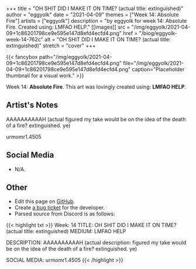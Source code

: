 +++
title =       "OH SHIT DID I MAKE IT ON TIME? (actual title: extinguished)"
author =      "eggyolk"
date =        "2021-04-09"
themes =      ["Week 14: Absolute Fire"]
artists =     ["eggyolk"]
description = "by eggyolk for week 14: Absolute Fire. Created using: LMFAO HELP."
[[images]]
              src = "/img/eggyolk/2021-04-09+1c86201798ce9e595e147d8efd4ecfd4.png"
              href = "/blog/eggyolk-week-14-762c"
              alt = "OH SHIT DID I MAKE IT ON TIME? (actual title: extinguished)"
              stretch = "cover"
+++


{{< fancybox path="/img/eggyolk/2021-04-09+1c86201798ce9e595e147d8efd4ecfd4.png" file="/img/eggyolk/2021-04-09+1c86201798ce9e595e147d8efd4ecfd4.png" caption="Placeholder thumbnail for a visual work." >}}


Week 14: **Absolute Fire**. This art was lovingly created using: **LMFAO HELP**.

## Artist's Notes

AAAAAAAAAAH (actual figured my take would be on the idea of the death of a fire? extinguished. ye)

urmomr1.4505

## Social Media

- N/A.

## Other

- Edit this page on [GitHub](https://github.com/teaminkling/web-refresh/edit/main/content/blog/eggyolk-week-14-762c.md).
- Create [a bug ticket](https://github.com/teaminkling/web-refresh/issues/new?assignees=&labels=bug&template=problem-report.md&title=) for the developer.
- Parsed source from Discord is as follows:

{{< highlight txt >}}
Week: 14
TITLE: OH SHIT DID I MAKE IT ON TIME? (actual title: extinguished)
MEDIUM: LMFAO HELP

DESCRIPTION: AAAAAAAAAAH (actual description: figured my take would be on the idea of the death of a fire? extinguished. ye)

SOCIAL MEDIA: urmomr1.4505
{{< /highlight >}}